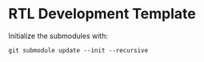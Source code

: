 # RTL Development Template

Initialize the submodules with:
```
git submodule update --init --recursive
```
